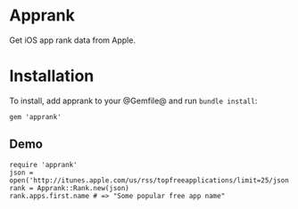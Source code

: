 # Apprank

Get iOS app rank data from Apple.

# Installation

To install, add apprank to your @Gemfile@ and run `bundle install`:

```
gem 'apprank'
```

## Demo

```
require 'apprank'
json = open('http://itunes.apple.com/us/rss/topfreeapplications/limit=25/json')
rank = Apprank::Rank.new(json)
rank.apps.first.name # => "Some popular free app name"
```
